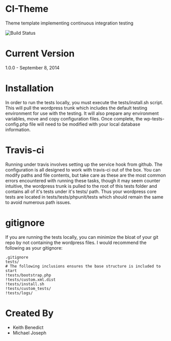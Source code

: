 # CI-Theme

Theme template implementing continuous integration testing

![Build Status](https://travis-ci.org/mehtryx/CI-Theme.svg?branch=master "Build Status")

# Current Version

1.0.0 - September 8, 2014

# Installation

In order to run the tests locally, you must execute the tests/install.sh script.  This will pull the wordpress trunk which includes the default testing environment for use with the testing.  It will also prepare any environment variables, move and copy configuration files.  Once complete, the wp-tests-config.php file will need to be modified with your local database information.

# Travis-ci

Running under travis involves setting up the service hook from github.  The configuration is all designed to work with travis-ci out of the box. You can modify paths and file contents, but take care as these are the most common errors encountered with running these tasks, though it may seem counter intuitive, the wordpress trunk is pulled to the root of this tests folder and contains all of it's tests under it's tests/ path.  Thus your wordpress core tests are located in tests/tests/phpunit/tests which should remain the same to avoid numerous path issues.

# gitignore

If you are running the tests locally, you can minimize the bloat of your git repo by not containing the wordpress files. I would recommend the following as your gitignore:

	.gitignore
	tests/
	# The following inclusions ensures the base structure is included to start
	!tests/bootstrap.php
	!tests/custom.xml.dist
	!tests/install.sh
	!tests/custom_tests/
	!tests/logs/


# Created By
* Keith Benedict
* Michael Joseph
